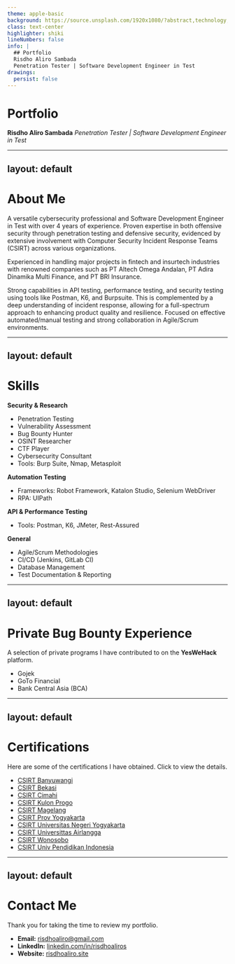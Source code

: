 ```yaml
---
theme: apple-basic
background: https://source.unsplash.com/1920x1080/?abstract,technology,dark
class: text-center
highlighter: shiki
lineNumbers: false
info: |
  ## Portfolio
  Risdho Aliro Sambada
  Penetration Tester | Software Development Engineer in Test
drawings:
  persist: false
---
```


# Portfolio

**Risdho Aliro Sambada**
*Penetration Tester | Software Development Engineer in Test*

---
layout: default
---

# About Me

A versatile cybersecurity professional and Software Development Engineer in Test with over 4 years of experience. Proven expertise in both offensive security through penetration testing and defensive security, evidenced by extensive involvement with Computer Security Incident Response Teams (CSIRT) across various organizations.

Experienced in handling major projects in fintech and insurtech industries with renowned companies such as PT Altech Omega Andalan, PT Adira Dinamika Multi Finance, and PT BRI Insurance.

Strong capabilities in API testing, performance testing, and security testing using tools like Postman, K6, and Burpsuite. This is complemented by a deep understanding of incident response, allowing for a full-spectrum approach to enhancing product quality and resilience. Focused on effective automated/manual testing and strong collaboration in Agile/Scrum environments.

---
layout: default
---

# Skills

<div class="grid grid-cols-2 gap-4">
<div>

**Security & Research**
*   Penetration Testing
*   Vulnerability Assessment
*   Bug Bounty Hunter
*   OSINT Researcher
*   CTF Player
*   Cybersecurity Consultant
*   Tools: Burp Suite, Nmap, Metasploit

**Automation Testing**
*   Frameworks: Robot Framework, Katalon Studio, Selenium WebDriver
*   RPA: UIPath

</div>
<div>

**API & Performance Testing**
*   Tools: Postman, K6, JMeter, Rest-Assured

**General**
*   Agile/Scrum Methodologies
*   CI/CD (Jenkins, GitLab CI)
*   Database Management
*   Test Documentation & Reporting

</div>
</div>

---
layout: default
---

# Private Bug Bounty Experience

A selection of private programs I have contributed to on the **YesWeHack** platform.

*   Gojek
*   GoTo Financial
*   Bank Central Asia (BCA)

---
layout: default
---

# Certifications

Here are some of the certifications I have obtained. Click to view the details.

<ul>
  <li><a href="/CSIRT Banyuwangi.pdf" target="_blank">CSIRT Banyuwangi</a></li>
  <li><a href="/CSIRT Bekasi.pdf" target="_blank">CSIRT Bekasi</a></li>
  <li><a href="/CSIRT Cimahi.pdf" target="_blank">CSIRT Cimahi</a></li>
  <li><a href="/CSIRT Kulon Progo.pdf" target="_blank">CSIRT Kulon Progo</a></li>
  <li><a href="/CSIRT Magelang.pdf" target="_blank">CSIRT Magelang</a></li>
  <li><a href="/CSIRT Prov Yogyakarta.pdf" target="_blank">CSIRT Prov Yogyakarta</a></li>
  <li><a href="/CSIRT Universitas Negeri Yogyakarta.pdf" target="_blank">CSIRT Universitas Negeri Yogyakarta</a></li>
  <li><a href="/CSIRT Universittas Airlangga.pdf" target="_blank">CSIRT Universittas Airlangga</a></li>
  <li><a href="/CSIRT Wonosobo.pdf" target="_blank">CSIRT Wonosobo</a></li>
  <li><a href="/CSIRT Univ Pendidikan Indonesia.png" target="_blank">CSIRT Univ Pendidikan Indonesia</a></li>
</ul>

---
layout: default
---

# Contact Me

Thank you for taking the time to review my portfolio.

*   **Email:** risdhoaliro@gmail.com
*   **LinkedIn:** [linkedin.com/in/risdhoaliros](https://www.linkedin.com/in/risdhoaliros/)
*   **Website:** [risdhoaliro.site](https://risdhoaliro.site)